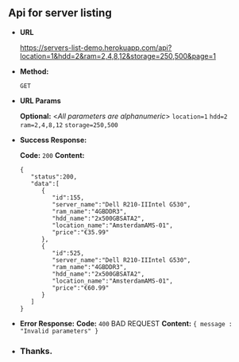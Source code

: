 **Api for server listing**
----
* **URL**

  https://servers-list-demo.herokuapp.com/api?location=1&hdd=2&ram=2,4,8,12&storage=250,500&page=1

* **Method:**
  
    `GET`
 
*  **URL Params**

   **Optional:**
   <_All parameters are alphanumeric_>
   `location=1`
   `hdd=2`
   `ram=2,4,8,12`
   `storage=250,500`

* **Success Response:**
  
    **Code:** `200` 
    **Content:** 
    ```
    {
       "status":200,
       "data":[
          {
             "id":155,
             "server_name":"Dell R210-IIIntel G530",
             "ram_name":"4GBDDR3",
             "hdd_name":"2x500GBSATA2",
             "location_name":"AmsterdamAMS-01",
             "price":"€35.99"
          },
          {
             "id":525,
             "server_name":"Dell R210-IIIntel G530",
             "ram_name":"4GBDDR3",
             "hdd_name":"2x500GBSATA2",
             "location_name":"AmsterdamAMS-01",
             "price":"€60.99"
          }
       ]
    }
    ```
 
* **Error Response:**
   **Code:** `400` BAD REQUEST 
    **Content:** `{ message : "Invalid parameters" }`

* ### Thanks.
